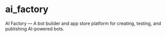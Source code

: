 # ai_factory
AI Factory — A bot builder and app store platform for creating, testing, and publishing AI-powered bots.
<!-- touch: trigger ci -->
<!-- trigger: deploy lint-gated -->
